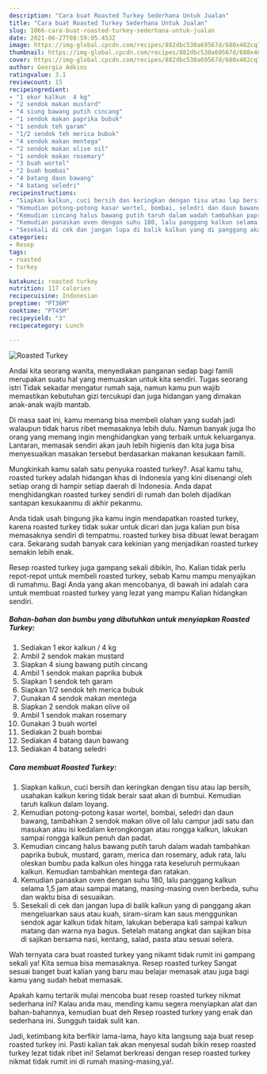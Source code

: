 ```yaml
---
description: "Cara buat Roasted Turkey Sederhana Untuk Jualan"
title: "Cara buat Roasted Turkey Sederhana Untuk Jualan"
slug: 1066-cara-buat-roasted-turkey-sederhana-untuk-jualan
date: 2021-06-27T08:59:05.453Z
image: https://img-global.cpcdn.com/recipes/882dbc530a69567d/680x482cq70/roasted-turkey-foto-resep-utama.jpg
thumbnail: https://img-global.cpcdn.com/recipes/882dbc530a69567d/680x482cq70/roasted-turkey-foto-resep-utama.jpg
cover: https://img-global.cpcdn.com/recipes/882dbc530a69567d/680x482cq70/roasted-turkey-foto-resep-utama.jpg
author: Georgia Adkins
ratingvalue: 3.1
reviewcount: 15
recipeingredient:
- "1 ekor kalkun  4 kg"
- "2 sendok makan mustard"
- "4 siung bawang putih cincang"
- "1 sendok makan paprika bubuk"
- "1 sendok teh garam"
- "1/2 sendok teh merica bubuk"
- "4 sendok makan mentega"
- "2 sendok makan olive oil"
- "1 sendok makan rosemary"
- "3 buah wortel"
- "2 buah bombai"
- "4 batang daun bawang"
- "4 batang seledri"
recipeinstructions:
- "Siapkan kalkun, cuci bersih dan keringkan dengan tisu atau lap bersih, usahakan kalkun kering tidak berair saat akan di bumbui. Kemudian taruh kalkun dalam loyang."
- "Kemudian potong-potong kasar wortel, bombai, seledri dan daun bawang, tambahkan 2 sendok makan olive oil lalu campur jadi satu dan masukan atau isi kedalam kerongkongan atau rongga kalkun, lakukan sampai rongga kalkun penuh dan padat."
- "Kemudian cincang halus bawang putih taruh dalam wadah tambahkan paprika bubuk, mustard, garam, merica dan rosemary, aduk rata, lalu oleskan bumbu pada kalkun oles hingga rata keseluruh permukaan kalkun. Kemudian tambahkan mentega dan ratakan."
- "Kemudian panaskan oven dengan suhu 180, lalu panggang kalkun selama 1,5 jam atau sampai matang, masing-masing oven berbeda, suhu dan waktu bisa di sesuaikan."
- "Sesekali di cek dan jangan lupa di balik kalkun yang di panggang akan mengeluarkan saus atau kuah, siram-siram kan saus menggunkan sendok agar kalkun tidak hitam, lakukan beberapa kali sampai kalkun matang dan warna nya bagus. Setelah matang angkat dan sajikan bisa di sajikan bersama nasi, kentang, salad, pasta atau sesuai selera."
categories:
- Resep
tags:
- roasted
- turkey

katakunci: roasted turkey 
nutrition: 117 calories
recipecuisine: Indonesian
preptime: "PT36M"
cooktime: "PT45M"
recipeyield: "3"
recipecategory: Lunch

---
```



![Roasted Turkey](https://img-global.cpcdn.com/recipes/882dbc530a69567d/680x482cq70/roasted-turkey-foto-resep-utama.jpg)

Andai kita seorang wanita, menyediakan panganan sedap bagi famili merupakan suatu hal yang memuaskan untuk kita sendiri. Tugas seorang istri Tidak sekadar mengatur rumah saja, namun kamu pun wajib memastikan kebutuhan gizi tercukupi dan juga hidangan yang dimakan anak-anak wajib mantab.

Di masa  saat ini, kamu memang bisa membeli olahan yang sudah jadi walaupun tidak harus ribet memasaknya lebih dulu. Namun banyak juga lho orang yang memang ingin menghidangkan yang terbaik untuk keluarganya. Lantaran, memasak sendiri akan jauh lebih higienis dan kita juga bisa menyesuaikan masakan tersebut berdasarkan makanan kesukaan famili. 



Mungkinkah kamu salah satu penyuka roasted turkey?. Asal kamu tahu, roasted turkey adalah hidangan khas di Indonesia yang kini disenangi oleh setiap orang di hampir setiap daerah di Indonesia. Anda dapat menghidangkan roasted turkey sendiri di rumah dan boleh dijadikan santapan kesukaanmu di akhir pekanmu.

Anda tidak usah bingung jika kamu ingin mendapatkan roasted turkey, karena roasted turkey tidak sukar untuk dicari dan juga kalian pun bisa memasaknya sendiri di tempatmu. roasted turkey bisa dibuat lewat beragam cara. Sekarang sudah banyak cara kekinian yang menjadikan roasted turkey semakin lebih enak.

Resep roasted turkey juga gampang sekali dibikin, lho. Kalian tidak perlu repot-repot untuk membeli roasted turkey, sebab Kamu mampu menyajikan di rumahmu. Bagi Anda yang akan mencobanya, di bawah ini adalah cara untuk membuat roasted turkey yang lezat yang mampu Kalian hidangkan sendiri.

<!--inarticleads1-->

##### Bahan-bahan dan bumbu yang dibutuhkan untuk menyiapkan Roasted Turkey:

1. Sediakan 1 ekor kalkun / 4 kg
1. Ambil 2 sendok makan mustard
1. Siapkan 4 siung bawang putih cincang
1. Ambil 1 sendok makan paprika bubuk
1. Siapkan 1 sendok teh garam
1. Siapkan 1/2 sendok teh merica bubuk
1. Gunakan 4 sendok makan mentega
1. Siapkan 2 sendok makan olive oil
1. Ambil 1 sendok makan rosemary
1. Gunakan 3 buah wortel
1. Sediakan 2 buah bombai
1. Sediakan 4 batang daun bawang
1. Sediakan 4 batang seledri




<!--inarticleads2-->

##### Cara membuat Roasted Turkey:

1. Siapkan kalkun, cuci bersih dan keringkan dengan tisu atau lap bersih, usahakan kalkun kering tidak berair saat akan di bumbui. Kemudian taruh kalkun dalam loyang.
1. Kemudian potong-potong kasar wortel, bombai, seledri dan daun bawang, tambahkan 2 sendok makan olive oil lalu campur jadi satu dan masukan atau isi kedalam kerongkongan atau rongga kalkun, lakukan sampai rongga kalkun penuh dan padat.
1. Kemudian cincang halus bawang putih taruh dalam wadah tambahkan paprika bubuk, mustard, garam, merica dan rosemary, aduk rata, lalu oleskan bumbu pada kalkun oles hingga rata keseluruh permukaan kalkun. Kemudian tambahkan mentega dan ratakan.
1. Kemudian panaskan oven dengan suhu 180, lalu panggang kalkun selama 1,5 jam atau sampai matang, masing-masing oven berbeda, suhu dan waktu bisa di sesuaikan.
1. Sesekali di cek dan jangan lupa di balik kalkun yang di panggang akan mengeluarkan saus atau kuah, siram-siram kan saus menggunkan sendok agar kalkun tidak hitam, lakukan beberapa kali sampai kalkun matang dan warna nya bagus. Setelah matang angkat dan sajikan bisa di sajikan bersama nasi, kentang, salad, pasta atau sesuai selera.




Wah ternyata cara buat roasted turkey yang nikamt tidak rumit ini gampang sekali ya! Kita semua bisa memasaknya. Resep roasted turkey Sangat sesuai banget buat kalian yang baru mau belajar memasak atau juga bagi kamu yang sudah hebat memasak.

Apakah kamu tertarik mulai mencoba buat resep roasted turkey nikmat sederhana ini? Kalau anda mau, mending kamu segera menyiapkan alat dan bahan-bahannya, kemudian buat deh Resep roasted turkey yang enak dan sederhana ini. Sungguh taidak sulit kan. 

Jadi, ketimbang kita berfikir lama-lama, hayo kita langsung saja buat resep roasted turkey ini. Pasti kalian tak akan menyesal sudah bikin resep roasted turkey lezat tidak ribet ini! Selamat berkreasi dengan resep roasted turkey nikmat tidak rumit ini di rumah masing-masing,ya!.

